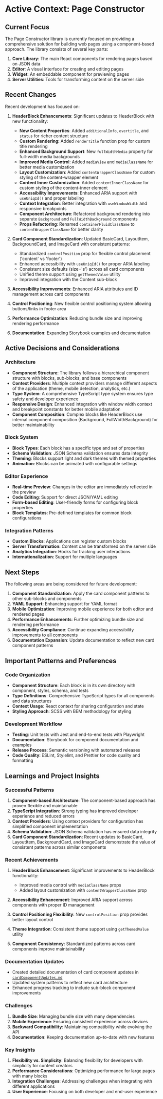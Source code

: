 # Active Context: Page Constructor

## Current Focus

The Page Constructor library is currently focused on providing a comprehensive solution for building web pages using a component-based approach. The library consists of several key parts:

1. **Core Library**: The main React components for rendering pages based on JSON data
2. **Editor**: A visual interface for creating and editing pages
3. **Widget**: An embeddable component for previewing pages
4. **Server Utilities**: Tools for transforming content on the server side

## Recent Changes

Recent development has focused on:

1. **HeaderBlock Enhancements**: Significant updates to HeaderBlock with new functionality:

   - **New Content Properties**: Added `additionalInfo`, `overtitle`, and `status` for richer content structure
   - **Custom Rendering**: Added `renderTitle` function prop for custom title rendering
   - **Enhanced Background Support**: New `fullWidthMedia` property for full-width media backgrounds
   - **Improved Media Control**: Added `mediaView` and `mediaClassName` for better media customization
   - **Layout Customization**: Added `contentWrapperClassName` for custom styling of the content-wrapper element
   - **Content Inner Customization**: Added `contentInnerClassName` for custom styling of the content-inner element
   - **Accessibility Improvements**: Enhanced ARIA support with `useUniqId()` and proper labeling
   - **Context Integration**: Better integration with `useWindowWidth` and responsive breakpoints
   - **Component Architecture**: Refactored background rendering into separate `Background` and `FullWidthBackground` components
   - **Props Refactoring**: Renamed `containerFluidClassName` to `contentWrapperClassName` for better clarity

2. **Card Component Standardization**: Updated BasicCard, LayoutItem, BackgroundCard, and ImageCard with consistent patterns:

   - Standardized `controlPosition` prop for flexible control placement ('content' vs 'footer')
   - Enhanced accessibility with `useUniqId()` for proper ARIA labeling
   - Consistent size defaults (size='s') across all card components
   - Unified theme support using `getThemedValue` utility
   - Improved integration with the Content sub-block

3. **Accessibility Improvements**: Enhanced ARIA attributes and ID management across card components
4. **Control Positioning**: New flexible control positioning system allowing buttons/links in footer area
5. **Performance Optimization**: Reducing bundle size and improving rendering performance
6. **Documentation**: Expanding Storybook examples and documentation

## Active Decisions and Considerations

### Architecture

- **Component Structure**: The library follows a hierarchical component structure with blocks, sub-blocks, and base components
- **Context Providers**: Multiple context providers manage different aspects of the application (theme, mobile detection, analytics, etc.)
- **Type System**: A comprehensive TypeScript type system ensures type safety and developer experience
- **Responsive Design**: Enhanced integration with window width context and breakpoint constants for better mobile adaptation
- **Component Composition**: Complex blocks like HeaderBlock use internal component composition (Background, FullWidthBackground) for better maintainability

### Block System

- **Block Types**: Each block has a specific type and set of properties
- **Schema Validation**: JSON Schema validation ensures data integrity
- **Theming**: Blocks support light and dark themes with themed properties
- **Animation**: Blocks can be animated with configurable settings

### Editor Experience

- **Real-time Preview**: Changes in the editor are immediately reflected in the preview
- **Code Editing**: Support for direct JSON/YAML editing
- **Form-based Editing**: User-friendly forms for configuring block properties
- **Block Templates**: Pre-defined templates for common block configurations

### Integration Patterns

- **Custom Blocks**: Applications can register custom blocks
- **Server Transformation**: Content can be transformed on the server side
- **Analytics Integration**: Hooks for tracking user interactions
- **Internationalization**: Support for multiple languages

## Next Steps

The following areas are being considered for future development:

1. **Component Standardization**: Apply the card component patterns to other sub-blocks and components
2. **YAML Support**: Enhancing support for YAML format
3. **Mobile Optimization**: Improving mobile experience for both editor and rendered pages
4. **Performance Enhancements**: Further optimizing bundle size and rendering performance
5. **Accessibility Compliance**: Continue expanding accessibility improvements to all components
6. **Documentation Expansion**: Update documentation to reflect new card component patterns

## Important Patterns and Preferences

### Code Organization

- **Component Structure**: Each block is in its own directory with component, styles, schema, and tests
- **Type Definitions**: Comprehensive TypeScript types for all components and data structures
- **Context Usage**: React context for sharing configuration and state
- **Styling Approach**: SCSS with BEM methodology for styling

### Development Workflow

- **Testing**: Unit tests with Jest and end-to-end tests with Playwright
- **Documentation**: Storybook for component documentation and examples
- **Release Process**: Semantic versioning with automated releases
- **Code Quality**: ESLint, Stylelint, and Prettier for code quality and formatting

## Learnings and Project Insights

### Successful Patterns

1. **Component-based Architecture**: The component-based approach has proven flexible and maintainable
2. **TypeScript Integration**: Strong typing has improved developer experience and reduced errors
3. **Context Providers**: Using context providers for configuration has simplified component implementation
4. **Schema Validation**: JSON Schema validation has ensured data integrity
5. **Card Component Standardization**: Recent updates to BasicCard, LayoutItem, BackgroundCard, and ImageCard demonstrate the value of consistent patterns across similar components

### Recent Achievements

1. **HeaderBlock Enhancement**: Significant improvements to HeaderBlock functionality:

   - Improved media control with `mediaClassName` props
   - Added layout customization with `contentWrapperClassName` prop

2. **Accessibility Enhancement**: Improved ARIA support across components with proper ID management
3. **Control Positioning Flexibility**: New `controlPosition` prop provides better layout control
4. **Theme Integration**: Consistent theme support using `getThemedValue` utility
5. **Component Consistency**: Standardized patterns across card components improve maintainability

### Documentation Updates

- Created detailed documentation of card component updates in [`cardComponentUpdates.md`](cardComponentUpdates.md)
- Updated system patterns to reflect new card architecture
- Enhanced progress tracking to include sub-block component improvements

### Challenges

1. **Bundle Size**: Managing bundle size with many dependencies
2. **Mobile Experience**: Ensuring consistent experience across devices
3. **Backward Compatibility**: Maintaining compatibility while evolving the API
4. **Documentation**: Keeping documentation up-to-date with new features

### Key Insights

1. **Flexibility vs. Simplicity**: Balancing flexibility for developers with simplicity for content creators
2. **Performance Considerations**: Optimizing performance for large pages with many blocks
3. **Integration Challenges**: Addressing challenges when integrating with different applications
4. **User Experience**: Focusing on both developer and end-user experience
